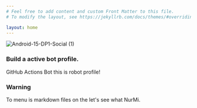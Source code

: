 ```yaml
---
# Feel free to add content and custom Front Matter to this file.
# To modify the layout, see https://jekyllrb.com/docs/themes/#overriding-theme-defaults

layout: home
---
```


![Android-15-DP1-Social (1)](https://github.com/user-attachments/assets/ef194dab-273d-48e3-97e5-87021d3050cb)
### **Build a active bot profile.**
GitHub Actions Bot this is robot profile!
### **Warning**
To menu is markdown files on the let's see what NurMi.

